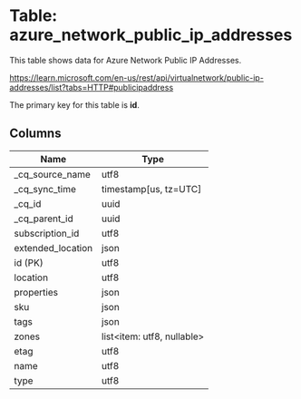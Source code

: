 # Table: azure_network_public_ip_addresses

This table shows data for Azure Network Public IP Addresses.

https://learn.microsoft.com/en-us/rest/api/virtualnetwork/public-ip-addresses/list?tabs=HTTP#publicipaddress

The primary key for this table is **id**.

## Columns

| Name          | Type          |
| ------------- | ------------- |
|_cq_source_name|utf8|
|_cq_sync_time|timestamp[us, tz=UTC]|
|_cq_id|uuid|
|_cq_parent_id|uuid|
|subscription_id|utf8|
|extended_location|json|
|id (PK)|utf8|
|location|utf8|
|properties|json|
|sku|json|
|tags|json|
|zones|list<item: utf8, nullable>|
|etag|utf8|
|name|utf8|
|type|utf8|
